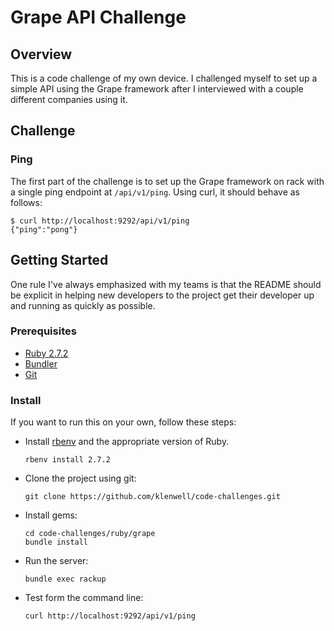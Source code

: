# Grape API Challenge

## Overview
This is a code challenge of my own device. I challenged myself to set up a simple API using the Grape framework after I interviewed with a couple different companies using it.

## Challenge
### Ping
The first part of the challenge is to set up the Grape framework on rack with a single ping endpoint at `/api/v1/ping`. Using curl, it should behave as follows:

```
$ curl http://localhost:9292/api/v1/ping
{"ping":"pong"}
```

## Getting Started
One rule I've always emphasized with my teams is that the README should be explicit in helping new developers to the project get their developer up and running as quickly as possible.

### Prerequisites
- [Ruby 2.7.2](https://www.ruby-lang.org/en/downloads/)
- [Bundler](http://bundler.io/)
- [Git](http://git-scm.com/)

### Install
If you want to run this on your own, follow these steps:

- Install [rbenv](https://github.com/rbenv/rbenv) and the appropriate version of Ruby.

      rbenv install 2.7.2

- Clone the project using git:

      git clone https://github.com/klenwell/code-challenges.git

- Install gems:

      cd code-challenges/ruby/grape
      bundle install

- Run the server:

      bundle exec rackup

- Test form the command line:

      curl http://localhost:9292/api/v1/ping
